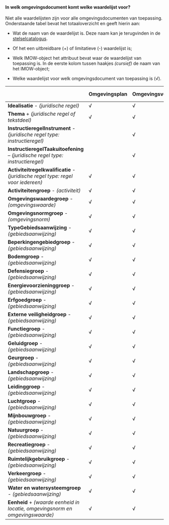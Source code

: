 #### In welk omgevingsdocument komt welke waardelijst voor?

Niet alle waardelijsten zijn voor alle omgevingsdocumenten van toepassing.
Onderstaande tabel bevat het totaaloverzicht en geeft hierin aan:

-   Wat de naam van de waardelijst is. Deze naam kan je terugvinden in de
    [stelselcatalogus](https://stelselcatalogus.omgevingswet.overheid.nl/waardelijstenpagina).

-   Of het een uitbreidbare (+) of limitatieve (-) waardelijst is;

-   Welk IMOW-object het attribuut bevat waar de waardelijst van toepassing is.
    In de eerste kolom tussen haakjes *(cursief)* de naam van het IMOW-object;

-   Welke waardelijst voor welk omgevingsdocument van toepassing is (√).

|                                                                                  | **Omgevingsplan** | **Omgevingsverordening** | **Waterschapsverordening** | **AMvB & MR** | **Omgevingsvisie** | **Projectbesluit (deel 1)** |
|----------------------------------------------------------------------------------|-------------------|--------------------------|----------------------------|---------------|--------------------|-----------------------------|
| **Idealisatie** - *(juridische regel)*                                           |         √         |            √             |             √              |       √       |                    |                             |
| **Thema** + *(juridische regel of tekstdeel)*                                    |         √         |            √             |             √              |       √       |         √          |             √               |
| **InstructieregelInstrument** - *(juridische regel type: instructieregel)*       |                   |            √             |                            |       √       |                    |                             |
| **InstructieregelTaakuitoefening** – *(juridische regel type: instructieregel)*  |                   |            √             |                            |       √       |                    |                             |
| **Activiteitregelkwalificatie** - *(juridische regel type: regel voor iedereen)* |         √         |            √             |             √              |       √       |                    |                             |
| **Activiteitengroep** - *(activiteit)*                                           |         √         |            √             |             √              |       √       |                    |                             |
| **Omgevingswaardegroep** - *(omgevingswaarde)*                                   |         √         |            √             |                            |       √       |                    |                             |
| **Omgevingsnormgroep** - *(omgevingsnorm)*                                       |         √         |            √             |             √              |       √       |                    |                             |
| **TypeGebiedsaanwijzing** - *(gebiedsaanwijzing)*                                |         √         |            √             |             √              |       √       |          √         |             √               |
| **Beperkingengebiedgroep** - *(gebiedsaanwijzing)*                               |         √         |            √             |             √              |               |                    |                             |
| **Bodemgroep** - *(gebiedsaanwijzing)*                                           |         √         |            √             |             √              |       √       |          √         |             √               |
| **Defensiegroep** - *(gebiedsaanwijzing)*                                        |         √         |            √             |             √              |       √       |          √         |             √               |
| **Energievoorzieninggroep** - *(gebiedsaanwijzing)*                              |         √         |            √             |             √              |       √       |          √         |             √               |
| **Erfgoedgroep** - *(gebiedsaanwijzing)*                                         |         √         |            √             |             √              |       √       |          √         |             √               |
| **Externe veiligheidgroep** - *(gebiedsaanwijzing)*                              |         √         |            √             |             √              |       √       |          √         |             √               |
| **Functiegroep** - *(gebiedsaanwijzing)*                                         |         √         |            √             |                            |               |                    |                             |
| **Geluidgroep** - *(gebiedsaanwijzing)*                                          |         √         |            √             |             √              |       √       |          √         |             √               |
| **Geurgroep** - *(gebiedsaanwijzing)*                                            |         √         |            √             |             √              |       √       |          √         |             √               |
| **Landschapgroep** - *(gebiedsaanwijzing)*                                       |         √         |            √             |             √              |       √       |          √         |             √               |
| **Leidinggroep** - *(gebiedsaanwijzing)*                                         |         √         |            √             |             √              |       √       |          √         |             √               |
| **Luchtgroep** - *(gebiedsaanwijzing)*                                           |         √         |            √             |             √              |       √       |          √         |             √               |
| **Mijnbouwgroep** - *(gebiedsaanwijzing)*                                        |         √         |            √             |             √              |       √       |          √         |             √               |
| **Natuurgroep** - *(gebiedsaanwijzing)*                                          |         √         |            √             |             √              |       √       |          √         |             √               |
| **Recreatiegroep** - *(gebiedsaanwijzing)*                                       |         √         |            √             |             √              |       √       |          √         |             √               |
| **Ruimtelijkgebruikgroep** - *(gebiedsaanwijzing)*                               |         √         |            √             |             √              |       √       |          √         |             √               |
| **Verkeergroep** - *(gebiedsaanwijzing)*                                         |         √         |            √             |             √              |       √       |          √         |             √               |
| **Water en watersysteemgroep** - *(gebiedsaanwijzing)*                           |         √         |            √             |             √              |       √       |          √         |             √               |
| **Eenheid** + *(waarde eenheid in locatie, omgevingsnorm en omgevingswaarde)*    |         √         |            √             |             √              |       √       |          √         |             √               |
